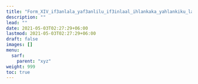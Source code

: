 ```yaml
---
title: "Form_XIV_if3anlala_yaf3anlilu_if3inlaal_ihlankaka_yahlankiku_lafif_maqrun"
description: ""
lead: ""
date: 2021-05-03T02:27:29+06:00
lastmod: 2021-05-03T02:27:29+06:00
draft: false
images: []
menu: 
  sarf:
    parent: "xyz"
weight: 999
toc: true
---
```



